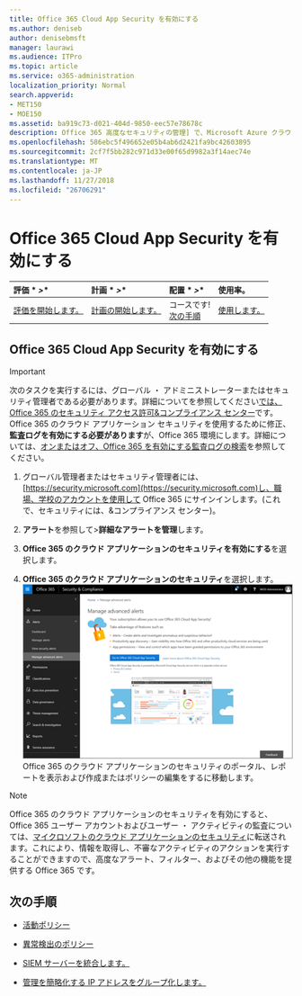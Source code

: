 ```yaml
---
title: Office 365 Cloud App Security を有効にする
ms.author: deniseb
author: denisebmsft
manager: laurawi
ms.audience: ITPro
ms.topic: article
ms.service: o365-administration
localization_priority: Normal
search.appverid:
- MET150
- MOE150
ms.assetid: ba919c73-d021-404d-9850-eec57e78678c
description: Office 365 高度なセキュリティの管理] で、Microsoft Azure クラウド アプリケーションのセキュリティでの電源をオンにする方法については、この資料を参照してください。
ms.openlocfilehash: 586ebc5f496652e05b4ab6d2421fa9bc42603895
ms.sourcegitcommit: 2cf7f5bb282c971d33e00f65d9982a3f14aec74e
ms.translationtype: MT
ms.contentlocale: ja-JP
ms.lasthandoff: 11/27/2018
ms.locfileid: "26706291"
---
```

# <a name="turn-on-office-365-cloud-app-security"></a>Office 365 Cloud App Security を有効にする
  
|評価 * *\>**|計画 * *\>**|配置 * *\>**|使用率。|
|:-----|:-----|:-----|:-----|
|[評価を開始します。](office-365-cas-overview.md) <br/> |[計画の開始します。](get-ready-for-office-365-cas.md) <br/> |コースです!  <br/> [次の手順](activity-policies-and-alerts.md) <br/> |[使用します。](utilization-activities-for-ocas.md) <br/> |
  
## <a name="turn-on-office-365-cloud-app-security"></a>Office 365 Cloud App Security を有効にする

> [!IMPORTANT]
> 次のタスクを実行するには、グローバル ・ アドミニストレーターまたはセキュリティ管理者である必要があります。詳細についてを参照してください[では、Office 365 のセキュリティ アクセス許可&amp;コンプライアンス センター](permissions-in-the-security-and-compliance-center.md)です。Office 365 のクラウド アプリケーション セキュリティを使用するために修正、**監査ログを有効にする必要があります**が、Office 365 環境にします。詳細については、[オンまたはオフ、Office 365 を有効にする監査ログの検索](turn-audit-log-search-on-or-off.md)を参照してください。 
  
1. グローバル管理者またはセキュリティ管理者には、[https://security.microsoft.com](https://security.microsoft.com)し、職場、学校のアカウントを使用して Office 365 にサインインします。(これで、セキュリティには、&amp;コンプライアンス センター)。 
    
2. **アラート**を参照して\>**詳細なアラートを管理**します。
    
3. **Office 365 のクラウド アプリケーションのセキュリティを有効にする**を選択します。
    
4. **Office 365 のクラウド アプリケーションのセキュリティ**を選択します。<br/>![セキュリティ&amp;コンプライアンス センターでは、Office 365 のクラウド アプリケーションのセキュリティに移動するのには高度な通知の管理を選択します。](media/958632d4-03e3-4ade-8e22-d5509db6fca7.png)<br/>Office 365 のクラウド アプリケーションのセキュリティのポータル、レポートを表示および作成またはポリシーの編集をするに移動します。
    
> [!NOTE]
> Office 365 のクラウド アプリケーションのセキュリティを有効にすると、Office 365 ユーザー アカウントおよびユーザー ・ アクティビティの監査については、[マイクロソフトのクラウド アプリケーションのセキュリティ](https://aka.ms/whatiscas)に転送されます。これにより、情報を取得し、不審なアクティビティのアクションを実行することができますので、高度なアラート、フィルター、およびその他の機能を提供する Office 365 です。 
  
## <a name="next-steps"></a>次の手順

- [活動ポリシー](activity-policies-and-alerts.md)
    
- [異常検出のポリシー](anomaly-detection-policies-in-ocas.md)
    
- [SIEM サーバーを統合します。](integrate-your-siem-server-with-office-365-cas.md)
    
- [管理を簡略化する IP アドレスをグループ化します。](group-your-ip-addresses-in-ocas.md)
    

